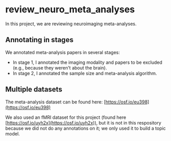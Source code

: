 # review_neuro_meta_analyses

In this project, we are reviewing neuroimaging meta-analyses. 

## Annotating in stages
We annotated meta-analysis papers in several stages:
- In stage 1, I annotated the imaging modality and papers to be excluded (e.g., because they weren't about the brain).
- In stage 2, I annotated the sample size and meta-analysis algorithm.

## Multiple datasets
The meta-analysis dataset can be found here: [https://osf.io/eu398](https://osf.io/eu398)

We also used an fMRI dataset for this project (found here [https://osf.io/uyh2x](https://osf.io/uyh2x)), but it is not in this respository because we did not do any annotations on it; we only used it to build a topic model. 